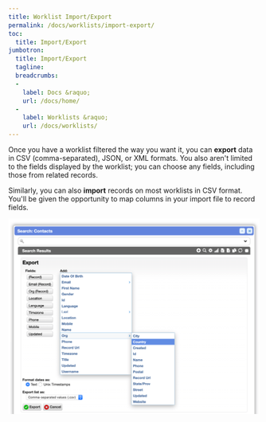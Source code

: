 ```yaml
---
title: Worklist Import/Export
permalink: /docs/worklists/import-export/
toc:
  title: Import/Export
jumbotron:
  title: Import/Export
  tagline: 
  breadcrumbs:
  -
    label: Docs &raquo;
    url: /docs/home/
  -
    label: Worklists &raquo;
    url: /docs/worklists/
---
```


Once you have a worklist filtered the way you want it, you can **export** data in CSV (comma-separated), JSON, or XML formats.  You also aren't limited to the fields displayed by the worklist; you can choose any fields, including those from related records.

Similarly, you can also **import** records on most worklists in CSV format.  You'll be given the opportunity to map columns in your import file to record fields.

<div class="cerb-screenshot">
<img src="/assets/images/docs/using-cerb/workspaces/export.png" class="screenshot">
</div>
